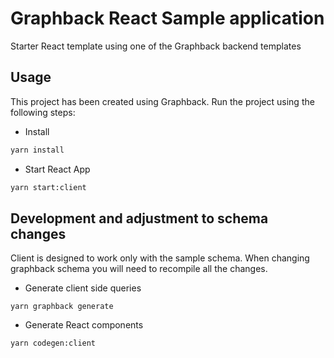 # Graphback React Sample application

Starter React template using one of the Graphback backend templates

## Usage

This project has been created using Graphback. 
Run the project using the following steps:

- Install

```bash
yarn install
```

- Start React App

```bash
yarn start:client
```

## Development and adjustment to schema changes

Client is designed to work only with the sample schema.
When changing graphback schema you will need to recompile all the changes.

- Generate client side queries
```
yarn graphback generate
```

- Generate React components
```
yarn codegen:client
```


